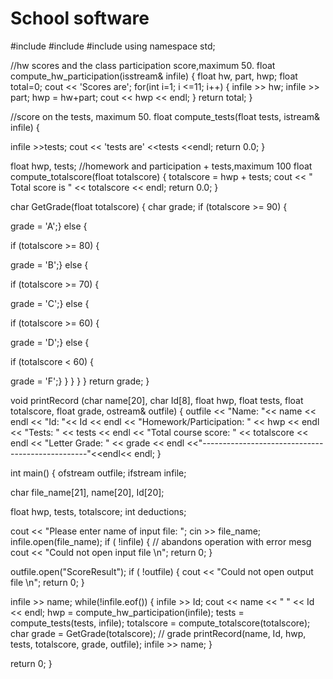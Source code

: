 # School software

#include<isostream>
#include<fsstream>
#include<cstring>
using namespace std;


//hw scores and the class participation score,maximum 50.
float compute_hw_participation(isstream& infile)
{
float hw, part, hwp; float total=0;
cout << 'Scores are';
for(int i=1; i <=11; i++)
{
infile >> hw;
infile >> part;
hwp = hw+part;
cout << hwp << endl;
}
return total;
}

//score on the tests, maximum 50.
float compute_tests(float tests, istream& infile)
{

infile >>tests;
cout << 'tests are' <<tests <<endl;
return 0.0;
}



float hwp, tests;
//homework and participation + tests,maximum 100
float compute_totalscore(float totalscore)
{
totalscore = hwp + tests;
cout << " Total score is " << totalscore << endl;
return 0.0;
}



char GetGrade(float totalscore)
{
char grade;
if (totalscore >= 90)
{

grade = 'A';}
else
{

if (totalscore >= 80)
{

grade = 'B';}
else
{

if (totalscore >= 70)
{

grade = 'C';}
else
{

if (totalscore >= 60)
{

grade = 'D';}
else
{

if (totalscore < 60)
{

grade = 'F';}
}
}
}
}
return grade;
}



void printRecord (char name[20], char Id[8], float hwp, float tests, float totalscore, float grade, ostream& outfile)
{
outfile << "Name: "<< name << endl
<< "Id: "<< Id << endl
<< "Homework/Participation: " << hwp << endl
<< "Tests: " << tests << endl
<< "Total course score: " << totalscore << endl
<< "Letter Grade: " << grade << endl
<<"-------------------------------------------------"<<endl<< endl;
}

int main()
{
ofstream outfile;
ifstream infile;


char file_name[21], name[20], Id[20];

float hwp, tests, totalscore;
int deductions;

cout << "Please enter name of input file: ";
cin >> file_name;
infile.open(file_name);
if ( !infile)
{
// abandons operation with error mesg
cout << "Could not open input file \n";
return 0;
}


outfile.open("ScoreResult");
if ( !outfile)
{
cout << "Could not open output file \n";
return 0;
}


infile >> name;
while(!infile.eof())
{
infile >> Id;
cout << name << " " << Id << endl;
hwp = compute_hw_participation(infile);
tests = compute_tests(tests, infile);
totalscore = compute_totalscore(totalscore);
char grade = GetGrade(totalscore);
// grade
printRecord(name, Id, hwp, tests, totalscore, grade, outfile);
infile >> name;
}

return 0;
}
